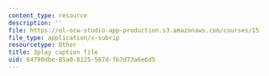 ```yaml
---
content_type: resource
description: ''
file: https://ol-ocw-studio-app-production.s3.amazonaws.com/courses/15-401-finance-theory-i-fall-2008/84790dbe85a08125567dfb7d73a6e6d5_tL7Lcl90Sc0.srt
file_type: application/x-subrip
resourcetype: Other
title: 3play caption file
uid: 84790dbe-85a0-8125-567d-fb7d73a6e6d5
---
```

